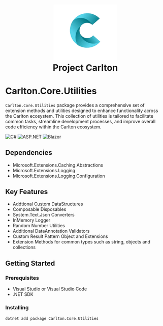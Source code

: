 <h1 align="center">
    <img src="../../Components/Carlton.Core.Components/wwwroot/images/CarltonLogo.png" alt="Carlton Logo" width="200" />
</br>
    Project Carlton
</br>

# Carlton.Core.Utilities 

`Carlton.Core.Utilities` package provides a comprehensive set of extension methods and utilities designed to enhance functionality across the Carlton ecosystem. This collection of utilities is tailored to facilitate common tasks, streamline development processes, and improve overall code efficiency within the Carlton ecosystem.

![C#](https://img.shields.io/badge/language-C%23-blue)
![ASP.NET](https://img.shields.io/badge/ASP.NET-blue)
![Blazor](https://img.shields.io/badge/Blazor-blue)

## Dependencies

* Microsoft.Extensions.Caching.Abstractions
* Microsoft.Extensions.Logging
* Microsoft.Extensions.Logging.Configuration

## Key Features

* Addtional Custom DataStructures
* Composable Disposables
* System.Text.Json Converters
* InMemory Logger
* Random Number Utilities
* Additional DataAnnotation Validators
* Custom Result Pattern Object and Extensions
* Extension Methods for common types such as string, objects and collections

## Getting Started

### Prerequisites

* Visual Studio or Visual Studio Code
* .NET SDK

### Installing

```bash
dotnet add package Carlton.Core.Utilities
```

